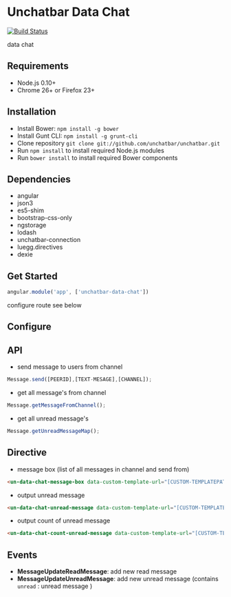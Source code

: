 # Unchatbar Data Chat
[![Build Status](https://travis-ci.org/unchatbar/unchatbar-data-chat.svg?branch=master)](https://travis-ci.org/unchatbar/unchatbar-data-chat)

data chat 

## Requirements
* Node.js 0.10+
* Chrome 26+ or Firefox 23+

## Installation
* Install Bower: `npm install -g bower`
* Install Gunt CLI: `npm install -g grunt-cli`
* Clone repository `git clone git://github.com/unchatbar/unchatbar.git`
* Run `npm install` to install required Node.js modules
* Run `bower install` to install required Bower components


## Dependencies
* angular
* json3
* es5-shim
* bootstrap-css-only
* ngstorage
* lodash
* unchatbar-connection
* luegg.directives
* dexie

## Get Started
```javascript
angular.module('app', ['unchatbar-data-chat'])
```

configure route see below




## Configure


## API
* send message to users from channel

>
```javascript
Message.send([PEERID],[TEXT-MESAGE],[CHANNEL]);
```

* get all message's from channel

>
```javascript
Message.getMessageFromChannel();
```

* get all unread message's

>
```javascript
Message.getUnreadMessageMap();
```

## Directive

* message box (list of all messages in channel and send from)

>
```html
<un-data-chat-message-box data-custom-template-url="[CUSTOM-TEMPLATEPATH]" data-channel="{{[CHANNELNAME]}}" data-user-map="[USERLIST IN CHANNEL]"></un-data-chat-message-box>
```


* output unread message

>
```html
<un-data-chat-unread-message data-custom-template-url="[CUSTOM-TEMPLATEPATH]" data-user-map="[USERLIST IN CHANNEL]"></un-data-chat-unread-message>
```

* output count of unread message

>
```html
<un-data-chat-count-unread-message data-custom-template-url="[CUSTOM-TEMPLATEPATH]"></un-data-chat-count-unread-message>
```

## Events

* **MessageUpdateReadMessage**: add new read message
* **MessageUpdateUnreadMessage**: add new unread message (contains `unread` :  unread message )
